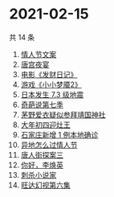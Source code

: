 # 2021-02-15

共 14 条

<!-- BEGIN -->
<!-- 最后更新时间 Mon Feb 15 2021 16:05:22 GMT+0800 (CST) -->
1. [情人节文案](https://www.zhihu.com/search?q=情人节文案)
1. [唐宫夜宴](https://www.zhihu.com/search?q=唐宫夜宴)
1. [电影《发财日记》](https://www.zhihu.com/search?q=发财日记)
1. [游戏《小小梦魇2》](https://www.zhihu.com/search?q=小小梦魇2)
1. [日本发生 7.3 级地震](https://www.zhihu.com/search?q=日本地震)
1. [奇葩说第七季](https://www.zhihu.com/search?q=奇葩说)
1. [茅野爱衣疑似参拜靖国神社](https://www.zhihu.com/search?q=茅野爱衣疑似参拜靖国神社)
1. [大年初四迎灶王](https://www.zhihu.com/search?q=大年初四)
1. [石家庄新增 1 例本地确诊](https://www.zhihu.com/search?q=石家庄新增)
1. [异地怎么过情人节](https://www.zhihu.com/search?q=异地情人节怎么过)
1. [唐人街探案三](https://www.zhihu.com/search?q=唐探3)
1. [你好，李焕英](https://www.zhihu.com/search?q=李焕英)
1. [刺杀小说家](https://www.zhihu.com/search?q=刺杀小说家好看吗)
1. [旺达幻视第六集](https://www.zhihu.com/search?q=旺达幻视)
<!-- END -->
